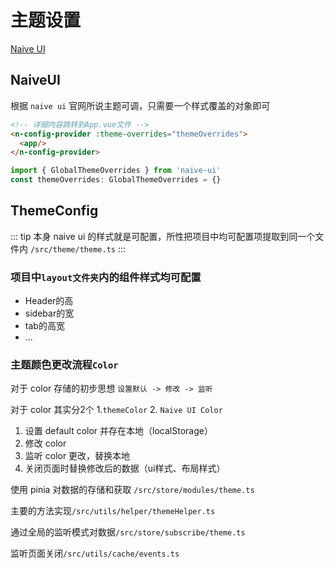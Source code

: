 # 主题设置
[Naive UI](https://www.naiveui.com/zh-CN/dark)
## NaiveUI 
根据 `naive ui` 官网所说主题可调，只需要一个样式覆盖的对象即可
```html
<!-- 详细内容跳转到App.vue文件 -->
<n-config-provider :theme-overrides="themeOverrides">
  <app/>
</n-config-provider>
```
```ts
import { GlobalThemeOverrides } from 'naive-ui'
const themeOverrides: GlobalThemeOverrides = {}
```

## ThemeConfig
::: tip
本身 naive ui 的样式就是可配置，所性把项目中均可配置项提取到同一个文件内 `/src/theme/theme.ts`
:::
### 项目中`layout文件夹`内的组件样式均可配置
  * Header的高
  * sidebar的宽
  * tab的高宽
  * ...
### 主题颜色更改流程`Color`
  对于 color 存储的初步思想 `设置默认 -> 修改 -> 监听`

  对于 color 其实分2个 1.`themeColor` 2. `Naive UI Color`
  
   1. 设置 default color 并存在本地（localStorage）
   2. 修改 color
   3. 监听 color 更改，替换本地
   4. 关闭页面时替换修改后的数据（ui样式、布局样式）
   
  使用 pinia 对数据的存储和获取 `/src/store/modules/theme.ts`
  
  主要的方法实现`/src/utils/helper/themeHelper.ts`

  通过全局的监听模式对数据`/src/store/subscribe/theme.ts`

  监听页面关闭`/src/utils/cache/events.ts`
  
  
